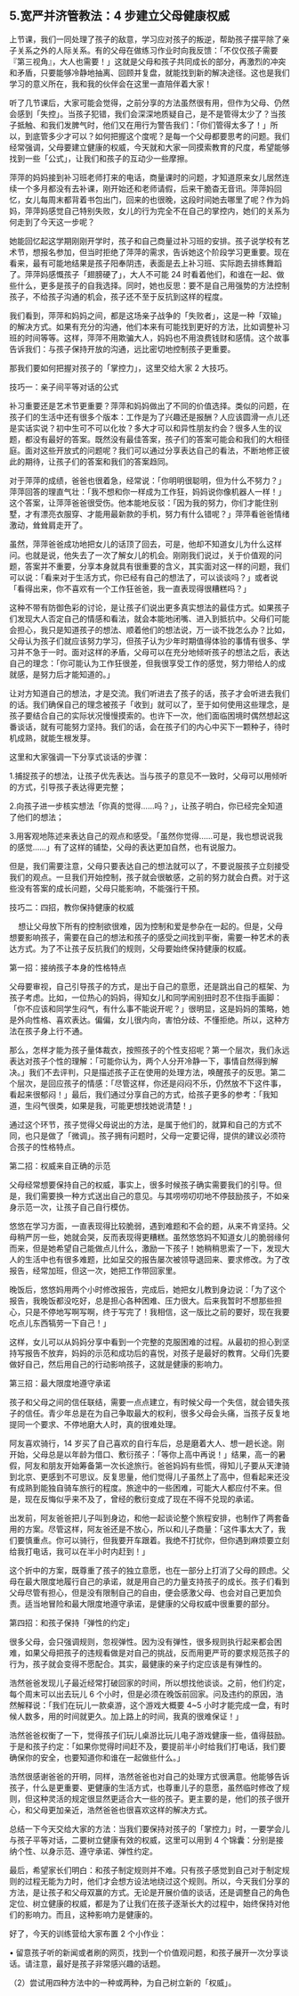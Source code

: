 ## 5.宽严并济管教法：4 步建立父母健康权威
上节课，我们一同处理了孩子的敌意，学习应对孩子的叛逆，帮助孩子摆平除了亲子关系之外的人际关系。有的父母在做练习作业时向我反馈：「不仅仅孩子需要『第三视角』，大人也需要！」这就是父母和孩子共同成长的部分，再激烈的冲突和矛盾，只要能够冷静地抽离、回顾并复盘，就能找到新的解决途径。这也是我们学习的意义所在，我和我的伙伴会在这里一直陪伴着大家！


听了几节课后，大家可能会觉得，之前分享的方法虽然很有用，但作为父母、仍然会感到「失控」。当孩子犯错，我们会深深地质疑自己，是不是管得太少了？当孩子抵触、和我们发脾气时，他们又在用行为警告我们：「你们管得太多了！」所以，到底管多少才可以？如何把握这个度呢？是每一个父母都要思考的问题。我们经常强调，父母要建立健康的权威，今天就和大家一同摸索教育的尺度，希望能够找到一些「公式」，让我们和孩子的互动少一些摩擦。


萍萍的妈妈接到补习班老师打来的电话，商量课时的问题，才知道原来女儿居然连续一个多月都没有去补课，刚开始还和老师请假，后来干脆杳无音讯。萍萍妈回忆，女儿每周末都背着书包出门，回来的也很晚，这段时间她去哪里了呢？作为妈妈，萍萍妈感觉自己特别失败，女儿的行为完全不在自己的掌控内，她们的关系为何走到了今天这一步呢？


她能回忆起这学期刚刚开学时，孩子和自己商量过补习班的安排。孩子说学校有艺术节，想报名参加，但当时拒绝了萍萍的需求，告诉她这个阶段学习更重要。现在看来，最有可能地结果是孩子阳奉阴违，表面是去上补习班、实际跑去排练舞蹈了。萍萍妈感慨孩子「翅膀硬了」，大人不可能 24 时看着他们，和谁在一起、做些什么，更多是孩子的自我选择。同时，她也反思：要不是自己用强势的方法控制孩子，不给孩子沟通的机会，孩子还不至于反抗到这样的程度。


我们看到，萍萍和妈妈之间，都是这场亲子战争的「失败者」，这是一种「双输」的解决方式。如果有充分的沟通，他们本来有可能找到更好的方法，比如调整补习班的时间等等。这样，萍萍不用欺骗大人，妈妈也不用浪费钱财和感情。这个故事告诉我们：与孩子保持开放的沟通，远比密切地控制孩子更重要。


那我们要如何把握对孩子的「掌控力」，这里交给大家 2 大技巧。


技巧一：亲子间平等对话的公式


补习重要还是艺术节更重要？萍萍和妈妈做出了不同的价值选择。类似的问题，在孩子们的生活中还有很多个版本：工作是为了兴趣还是报酬？人应该圆滑一点儿还是实话实说？初中生可不可以化妆？多大才可以和异性朋友约会？很多人生的议题，都没有最好的答案。既然没有最佳答案，孩子们的答案可能会和我们的大相径庭。面对这些开放式的问题呢？我们可以通过分享表达自己的看法，不断地修正彼此的期待，让孩子们的答案和我们的答案趋同。


对于萍萍的成绩，爸爸也很着急，经常说：「你明明很聪明，但为什么不努力？」萍萍回答的理直气壮：「我不想和你一样成为工作狂，妈妈说你像机器人一样！」这个答案，让萍萍爸爸很受伤。他本能地反驳：「因为我的努力，你们才能住别墅，才有漂亮衣服穿、才能用最新款的手机，努力有什么错呢？」萍萍看爸爸情绪激动，耸耸肩走开了。


虽然，萍萍爸爸成功地把女儿的话顶了回去，可是，他却不知道女儿为什么这样问。也就是说，他失去了一次了解女儿的机会。刚刚我们说过，关于价值观的问题，答案并不重要，分享本身就具有很重要的含义，其实面对这一样的问题，我们可以说：「看来对于生活方式，你已经有自己的想法了，可以谈谈吗？」或者说「看得出来，你不喜欢有一个工作狂爸爸，我一直表现得很糟糕吗？」


这种不带有防御色彩的讨论，是让孩子们说出更多真实想法的最佳方式。如果孩子们发现大人否定自己的情感和看法，就会本能地闭嘴、进入到抵抗中。父母们可能会担心，我只是知道孩子的想法、顺着他们的想法说，万一谈不拢怎么办？比如，父母认为孩子们就应该努力学习，但孩子认为少年时期值得体验的事情有很多、学习并不急于一时。面对这样的矛盾，父母可以在充分地倾听孩子的想法之后，表达自己的理念：「你可能认为工作狂很差，但我很享受工作的感觉，努力带给人的成就感，是努力后才能知道的。」


让对方知道自己的想法，才是交流。我们听进去了孩子的话，孩子才会听进去我们的话。我们确保自己的理念被孩子「收到」就可以了，至于如何使用这些理念，是孩子要结合自己的实际状况慢慢摸索的。也许下一次，他们面临困境时偶然想起这番谈话，就有可能努力坚持。我们的话，会在孩子们的内心中买下一颗种子，待时机成熟，就能生根发芽。


这里和大家强调一下分享式谈话的步骤：


1.捕捉孩子的想法，让孩子优先表达。当与孩子的意见不一致时，父母可以用倾听的方式，引导孩子表达得更完整；


2.向孩子进一步核实想法「你真的觉得……吗？」，让孩子明白，你已经完全知道了他们的想法；


3.用客观地陈述来表达自己的观点和感受。「虽然你觉得……可是，我也想说说我的感觉……」有了这样的铺垫，父母的表达更加自然，也有说服力。


但是，我们需要注意，父母只要表达自己的想法就可以了，不要说服孩子立刻接受我们的观点。一旦我们开始控制，孩子就会很敏感，之前的努力就会白费。对于这些没有答案的成长问题，父母只能影响，不能强行干预。


技巧二：四招，教你保持健康的权威


    想让父母放下所有的控制欲很难，因为控制和爱是参杂在一起的。但是，父母想要影响孩子，需要在自己的想法和孩子的感受之间找到平衡，需要一种艺术的表达方式。为了不让孩子反抗我们的规则，父母要始终保持健康的权威。


第一招：接纳孩子本身的性格特点


父母要审视，自己引导孩子的方式，是出于自己的意愿，还是跳出自己的框架、为孩子考虑。比如，一位热心的妈妈，得知女儿和同学闹别扭时忍不住指手画脚：「你不应该和同学生闷气，有什么事不能说开呢？」很明显，这是妈妈的策略，她是外向性格、喜欢表达。偏偏，女儿很内向，害怕分歧、不懂拒绝。所以，这种方法在孩子身上行不通。


那么，怎样才能为孩子量体裁衣，按照孩子的个性支招呢？第一个层次，我们永远表达对孩子个性的理解：「可能你认为，两个人分开冷静一下，事情自然得到解决。」我们不去评判，只是描述孩子正在使用的处理方法，唤醒孩子的反思。第二个层次，是回应孩子的情感：「尽管这样，你还是闷闷不乐，仍然放不下这件事，看起来很郁闷！」最后，我们通过分享自己的方式，给孩子更多的参考：「我知道，生闷气很类，如果是我，可能更想找她说清楚！」


通过这个环节，孩子觉得父母说出的方法，是属于他们的，就算和自己的方式不同，也只是做了「微调」。孩子拥有问题时，父母一定要记得，提供的建议必须符合孩子的性格特点。


第二招：权威来自正确的示范


父母经常想要保持自己的权威，事实上，很多时候孩子确实需要我们的引导。但是，我们需要换一种方式送出自己的意见。与其唠唠叨叨地不停鼓励孩子，不如亲身示范一次，让孩子自己自行模仿。


悠悠在学习方面，一直表现得比较脆弱，遇到难题和不会的题，从来不肯坚持。父母稍严厉一些，她就会哭，反而表现得更糟糕。虽然悠悠妈不知道女儿的脆弱缘何而来，但是她希望自己能做点儿什么，激励一下孩子！她稍稍思索了一下，发现大人的生活中也有很多难题，比如呈交的报告屡次被领导退回来、要求修改。为了改报告，经常加班，但这一次，她把工作带回家里。


晚饭后，悠悠妈用两个小时修改报告，完成后，她把女儿教到身边说：「为了这个报告，我晚饭都没吃好，总是担心各种困难、压力很大。后来我暂时不想那些担心，只是不停地写啊写啊，终于写完了！我相信，这一版比之前的要好，现在我要吃点儿东西犒劳一下自己！」


这样，女儿可以从妈妈分享中看到一个完整的克服困难的过程。从最初的担心到坚持写报告不放弃，妈妈的示范和成功后的喜悦，对孩子是最好的教育。父母们先要做好自己，然后用自己的行动影响孩子，这就是健康的影响力。


第三招：最大限度地遵守承诺


孩子和父母之间的信任联结，需要一点点建立，有时候父母一个失信，就会错失孩子的信任。青少年总是在为自己争取最大的权利，很多父母会头痛，当孩子反复地提同一个要求、不停地磨大人时，真的很难处理。


阿友喜欢骑行，14 岁买了自己喜欢的自行车后，总是磨着大人、想一趟长途。刚开始，父母总是以年龄为借口、敷衍孩子：「等你上高中再说！」结果，高一的暑假，阿友和朋友开始筹备第一次长途旅行。爸爸妈妈有些慌，得知儿子要从天津骑到北京、更感到不可思议。反复思量，他们觉得儿子虽然上了高中，但看起来还没有成熟到能独自骑车旅行的程度。旅途中的一些困难，可能大人都应付不来。但是，现在反悔似乎来不及了，曾经的敷衍变成了现在不得不兑现的承诺。


出发前，阿友爸爸把儿子叫到身边，和他一起谈论整个旅程安排，也制作了两套备用的方案。尽管这样，阿友爸还是不放心，所以和儿子商量：「这件事太大了，我们要慎重点。你可以骑行，但我要开车跟着。我绝不打扰你，但你遇到麻烦要立刻给我打电话，我可以在半小时内赶到！」


这个折中的方案，既尊重了孩子的独立意愿，也在一部分上打消了父母的顾虑。父母在最大限度地履行自己的承诺，就是用自己的力量支持孩子的成长。孩子们看到父母尽管有担心，但是没有限制自己的自由，便会感激父母、也会对自己更加负责。适当地冒险和最大限度地遵守承诺，是健康的父母权威中很重要的部分。


第四招：和孩子保持「弹性的约定」


很多父母，会只强调规则，忽视弹性。因为没有弹性，很多规则执行起来都会困难，如果父母把孩子的违规看做是对自己的挑战，反而用更严苛的要求规范孩子的行为，孩子就会变得不愿配合。其实，最健康的亲子约定应该是有弹性的。


浩然爸爸发现儿子最近经常打破回家的时间，所以想找他谈谈。之前，他们约定，每个周末可以出去玩儿 6 个小时，但是必须在晚饭前回家。问及违约的原因，浩然解释说：「我们在玩儿一款桌游，这个游戏大概要 4~5 小时才能完成一盘，有时候人数多，用的时间就更久。加上路上的时间，我真的很难保证！」


浩然爸爸权衡了一下，觉得孩子们玩儿桌游比玩儿电子游戏健康一些，值得鼓励。于是和孩子约定：「如果你觉得时间赶不及，要提前半小时给我们打电话，我们要确保你的安全，也要知道你和谁在一起做些什么。」


浩然很感谢爸爸的开明，同样，浩然爸爸也对自己的处理方式很满意。他能够告诉孩子，什么是更重要、更健康的生活方式，也尊重儿子的意愿，虽然临时修改了规则，但这种灵活的规定很显然更适合大一些的孩子。更主要的是，他们的孩子很开心，和父母更加亲近，浩然爸爸也很喜欢这样的解决方式。


总结一下今天交给大家的方法：当我们要保持对孩子的「掌控力」时，一要学会儿与孩子平等对话，二要树立健康有效的权威，这里可以用到 4 个锦囊：分别是接纳个性、以身示范、遵守承诺、弹性约定。


最后，希望家长们明白：和孩子制定规则并不难。只有孩子感觉到自己对于制定规则的过程无能为力时，他们才会想方设法地绕过这个规则。所以，今天我们分享的方法，是让孩子和父母双赢的方式。无论是开展价值的谈话，还是调整自己的角色定位、树立健康的权威，都是为了让我们在孩子逐渐长大的过程中，始终保持对他们的影响力。而且，这种影响力是健康的。


好了，今天的训练营给大家布置 2 个小作业： 


• 留意孩子听的新闻或者刷的网页，找到一个价值观问题，和孩子展开一次分享谈话。请注意，最好是孩子非常感兴趣的话题。


（2）尝试用四种方法中的一种或两种，为自己树立新的「权威」。

